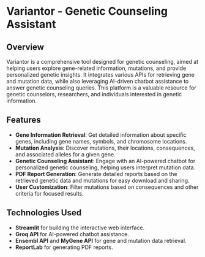 # Variantor - Genetic Counseling Assistant

## Overview
Variantor is a comprehensive tool designed for genetic counseling, aimed at helping users explore gene-related information, mutations, and provide personalized genetic insights. It integrates various APIs for retrieving gene and mutation data, while also leveraging AI-driven chatbot assistance to answer genetic counseling queries. This platform is a valuable resource for genetic counselors, researchers, and individuals interested in genetic information.

## Features
- **Gene Information Retrieval**: Get detailed information about specific genes, including gene names, symbols, and chromosome locations.
- **Mutation Analysis**: Discover mutations, their locations, consequences, and associated alleles for a given gene.
- **Genetic Counseling Assistant**: Engage with an AI-powered chatbot for personalized genetic counseling, helping users interpret mutation data.
- **PDF Report Generation**: Generate detailed reports based on the retrieved genetic data and mutations for easy download and sharing.
- **User Customization**: Filter mutations based on consequences and other criteria for focused results.

## Technologies Used
- **Streamlit** for building the interactive web interface.
- **Groq API** for AI-powered chatbot assistance.
- **Ensembl API** and **MyGene API** for gene and mutation data retrieval.
- **ReportLab** for generating PDF reports.
